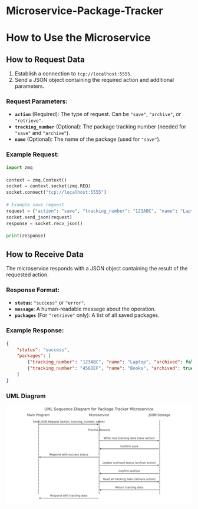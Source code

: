 # Microservice-Package-Tracker
# How to Use the Microservice

## How to Request Data

1. Establish a connection to `tcp://localhost:5555`.
2. Send a JSON object containing the required action and additional parameters.

### Request Parameters:
- **`action`** (Required): The type of request. Can be `"save"`, `"archive"`, or `"retrieve"`.
- **`tracking_number`** (Optional): The package tracking number (needed for `"save"` and `"archive"`).
- **`name`** (Optional): The name of the package (used for `"save"`).

### Example Request:
```python
import zmq

context = zmq.Context()
socket = context.socket(zmq.REQ)
socket.connect("tcp://localhost:5555")

# Example save request
request = {"action": "save", "tracking_number": "123ABC", "name": "Laptop"}
socket.send_json(request)
response = socket.recv_json()

print(response)
```
## How to Receive Data

The microservice responds with a JSON object containing the result of the requested action.

### Response Format:
- **`status`**: `"success"` or `"error"`.
- **`message`**: A human-readable message about the operation.
- **`packages`** (For `"retrieve"` only): A list of all saved packages.

### Example Response:
```json
{
    "status": "success",
    "packages": [
        {"tracking_number": "123ABC", "name": "Laptop", "archived": false},
        {"tracking_number": "456DEF", "name": "Books", "archived": true}
    ]
}
```

### UML Diagram
![Example Image](UMLdiagram.png)
